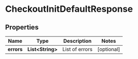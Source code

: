 

# CheckoutInitDefaultResponse


## Properties

| Name | Type | Description | Notes |
|------------ | ------------- | ------------- | -------------|
|**errors** | **List&lt;String&gt;** | List of errors |  [optional] |



